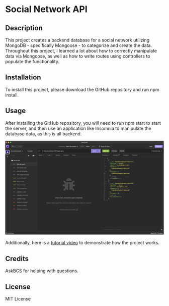 # Social Network API

## Description

This project creates a backend database for a social network utilizing MongoDB - specifically Mongoose - to categorize and create the data. Throughout this project, I learned a lot about how to correctly manipulate data via Mongoose, as well as how to write routes using controllers to populate the functionality.

## Installation

To install this project, please download the GitHub repository and run npm install.

## Usage

After installing the GitHub repository, you will need to run npm start to start the server, and then use an application like Insomnia to manipulate the database data, as this is all backend.

![Project screenshot](./assets/screenshot2.png)

Additionally, here is a [tutorial video](./assets/recording.mov) to demonstrate how the project works.


## Credits

AskBCS for helping with questions.

## License

MIT License
